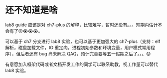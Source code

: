 # 还不知道是啥

lab8 guide 应该是对 ch7-plus 的解释，比较难写，暂时还没有。。。短期内估计不会有了😣😭😭😭。

可以基于 ch7 分支进行 lab8 实验，也可以基于更加强大的 ch7-plus（支持：elf 解析，磁盘加载文件，IO 重定向，进程初始参数和环境变量，用户模式常用程序），但后者还有 bug 尚未解决 QAQ，预计完善要等五一假期之后了。。。😞

有意愿加入框架代码或者文档开发工作的同学可以联系助教，视工作量可以替代 lab8 实验。 